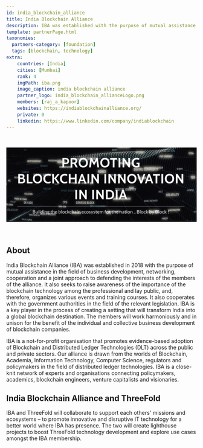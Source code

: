```yaml
---
id: india_blockchain_alliance
title: India Blockchain Alliance
description: IBA was established with the purpose of mutual assistance in the field of business development, networking, cooperation and defending the interests of the members of the alliance.
template: partnerPage.html
taxonomies:
  partners-category: [foundation]
  tags: [blockchain, technology]
extra:
    countries: [India]
    cities: [Mumbai]
    rank: 4
    imgPath: iba.png
    image_caption: india blockchain alliance
    partner_logo: india_blockchain_allianceLogo.png
    members: [raj_a_kapoor]
    websites: https://indiablockchainalliance.org/
    private: 0
    linkedin: https://www.linkedin.com/company/indiablockchain
---
```


<br/>

![iba](iba2.png)

<br/>

## About

India Blockchain Alliance (IBA) was established in 2018 with the purpose of mutual assistance in the field of business development, networking, cooperation and a joint approach to defending the interests of the members of the alliance. It also seeks to raise awareness of the importance of the blockchain technology among the professional and lay public, and, therefore, organizes various events and training courses. It also cooperates with the government authorities in the field of the relevant legislation.  IBA is a key player in the process of creating a setting that will transform India into a global blockchain destination. The members will work harmoniously and in unison for the benefit of the individual and collective business development of blockchain companies.  

IBA is a not-for-profit organisation that promotes evidence-based adoption of Blockchain and Distributed Ledger Technologies (DLT) across the public and private sectors.  Our alliance is drawn from the worlds of Blockchain, Academia, Information Technology, Computer Science, regulators and policymakers in the field of distributed ledger technologies. IBA is a close-knit network of experts and organisations connecting policymakers, academics, blockchain engineers, venture capitalists and visionaries.

## India Blockchain Alliance and ThreeFold

IBA and ThreeFold will collaborate to support each others' missions and ecosystems – to promote innovative and disruptive IT technology for a better world where IBA has presence. The two will create lighthouse projects to boost ThreeFold technology development and explore use cases amongst the IBA membership.